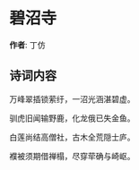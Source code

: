 # 碧沼寺

**作者**: 丁仿

## 诗词内容

万峰翠插锁萦纡，一沼光涵湛碧虚。

驯虎旧闻输野鹿，化龙俄已失金鱼。

白莲尚结高僧社，古木全荒隠士庐。

襥被须期借禅榻，尽穿荦确与崎岖。

